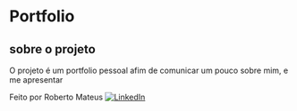 # Portfolio 
## sobre o projeto
O projeto é um portfolio pessoal afim de comunicar um pouco sobre mim, e me apresentar

Feito por Roberto Mateus [![LinkedIn](https://img.shields.io/badge/LinkedIn-0077B5?style=for-the-badge&logo=linkedin&logoColor=white)]([https://www.linkedin.com/public-profile/settings?trk=d_flagship3_profile_self_view_public_profile])
